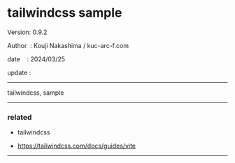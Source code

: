 ﻿# tailwindcss sample

 Version: 0.9.2

 Author  : Kouji Nakashima / kuc-arc-f.com

 date    : 2024/03/25

 update :

***

tailwindcss,  sample

***
### related

* tailwindcss

* https://tailwindcss.com/docs/guides/vite


***

